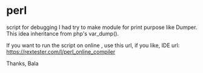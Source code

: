 # perl
script for debugging
I had try to make module for print purpose like Dumper.
This idea inheritance from php's var_dump().

If you want to run the script on online , use this url, if you like,
IDE url:
https://rextester.com/l/perl_online_compiler

Thanks,
Bala
